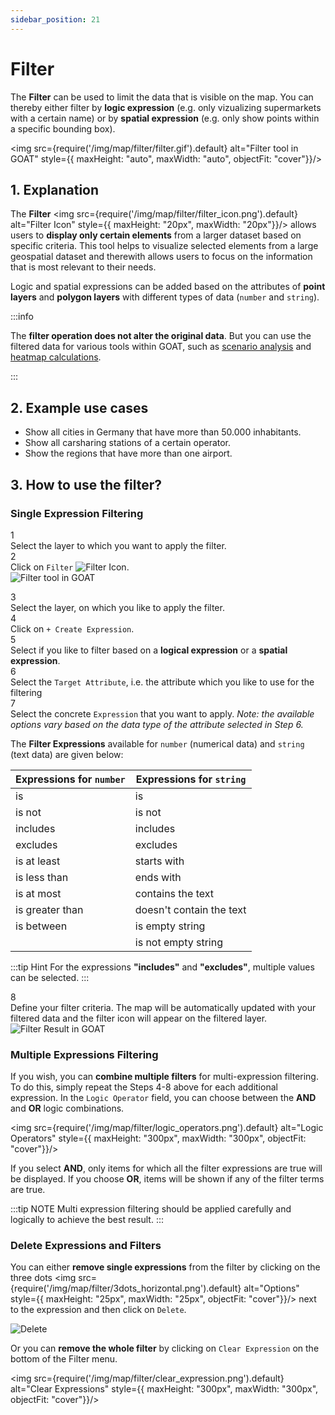 ```yaml
---
sidebar_position: 21
---
```



# Filter

The **Filter** can be used to limit the data that is visible on the map. You can thereby either filter by **logic expression** (e.g. only vizualizing supermarkets with a certain name) or by **spatial expression** (e.g. only show points within a specific bounding box).

<div style={{ display: 'flex', flexDirection: 'column', alignItems: 'center' }}>

  <img src={require('/img/map/filter/filter.gif').default} alt="Filter tool in GOAT" style={{ maxHeight: "auto", maxWidth: "auto", objectFit: "cover"}}/>

</div> 

## 1. Explanation


The **Filter** <img src={require('/img/map/filter/filter_icon.png').default} alt="Filter Icon" style={{ maxHeight: "20px", maxWidth: "20px"}}/> allows users to **display only certain elements** from a larger dataset based on specific criteria. This tool helps to visualize selected elements from a large geospatial dataset and therewith allows users to focus on the information that is most relevant to their needs.

Logic and spatial expressions can be added based on the attributes of **point layers** and **polygon layers** with different types of data (`number` and `string`).

:::info

The **filter operation does not alter the original data**. But you can use the filtered data for various tools within GOAT, such as [scenario analysis](../scenarios/buildings) and [heatmap calculations](../toolbox/accessibility_indicators/heatmap_closest_facilities).

:::



## 2. Example use cases
- Show all cities in Germany that have more than 50.000 inhabitants.
- Show all carsharing stations of a certain operator.
- Show the regions that have more than one airport.


## 3. How to use the filter?

### Single Expression Filtering

<div class="step">
  <div class="step-number">1</div>
  <div class="content">Select the layer to which you want to apply the filter. </div>
</div>

<div class="step">
  <div class="step-number">2</div>

  <div class="content">Click on <code>Filter</code> <img src={require('/img/map/filter/filter_icon.png').default} alt="Filter Icon" style={{ maxHeight: "20px", maxWidth: "20px"}}/>. </div>
</div>

<div style={{ display: 'flex', flexDirection: 'column', alignItems: 'center' }}>
  <img src={require('/img/map/filter/filter_general.png').default} alt="Filter tool in GOAT" style={{ maxHeight: "auto", maxWidth: "auto", objectFit: "cover"}}/>
</div> 

<p></p>
<div class="step">
  <div class="step-number">3</div>
  <div class="content">Select the layer, on which you like to apply the filter.</div>
</div>

<div class="step">
  <div class="step-number">4</div>
  <div class="content">Click on <code>+ Create Expression</code>.</div>
</div>

<div class="step">
  <div class="step-number">5</div>
  <div class="content">Select if you like to filter based on a <b>logical expression</b> or a <b>spatial expression</b>. 
  </div>
</div>

<div class="step">
  <div class="step-number">6</div>
  <div class="content">Select the <code>Target Attribute</code>, i.e. the attribute which you like to use for the filtering</div>
</div>

<div class="step">
  <div class="step-number">7</div>
  <div class="content">Select the concrete <code>Expression</code> that you want to apply. <i>Note: the available options vary based on the data type of the attribute selected in Step 6.</i>
  </div>
</div>

The **Filter Expressions** available for `number` (numerical data) and `string` (text data) are given below:

| Expressions for `number` | Expressions for `string` |
| -------|----|
| is  | is |
| is not  | is not |
| includes  | includes  |
| excludes  |  excludes |
| is at least  | starts with |
| is less than | ends with |
| is at most | contains the text |
| is greater than | doesn't contain the text |
| is between | is empty string |
|  | is not empty string |


:::tip Hint
For the expressions **"includes"** and **"excludes"**, multiple values can be selected.
:::

<div class="step">
  <div class="step-number">8</div>
  <div class="content">Define your filter criteria. The map will be automatically updated with your filtered data and the filter icon will appear on the filtered layer.</div>
</div>

<div style={{ display: 'flex', flexDirection: 'column', alignItems: 'center' }}>
  <img src={require('/img/map/filter/filter_result.png').default} alt="Filter Result in GOAT" style={{ maxHeight: "auto", maxWidth: "auto", objectFit: "cover"}}/>
</div> 

### Multiple Expressions Filtering

If you wish, you can **combine multiple filters** for multi-expression filtering. To do this, simply repeat the Steps 4-8 above for each additional expression. In the <code>Logic Operator</code> field, you can choose between the **AND** and **OR** logic combinations.  
<div style={{ display: 'flex', flexDirection: 'column', alignItems: 'center' }}>

  <img src={require('/img/map/filter/logic_operators.png').default} alt="Logic Operators" style={{ maxHeight: "300px", maxWidth: "300px", objectFit: "cover"}}/>

</div> 

If you select **AND**, only items for which all the filter expressions are true will be displayed. If you choose **OR**, items will be shown if any of the filter terms are true. 

:::tip NOTE
Multi expression filtering should be applied carefully and logically to achieve the best result.
:::

### Delete Expressions and Filters


You can either **remove single expressions** from the filter by clicking on the three dots <img src={require('/img/map/filter/3dots_horizontal.png').default} alt="Options" style={{ maxHeight: "25px", maxWidth: "25px", objectFit: "cover"}}/> next to the expression and then click on `Delete`.

<div style={{ display: 'flex', flexDirection: 'column', alignItems: 'center' }}>
  <img src={require('/img/map/filter/delete_expression.png').default} alt="Delete" style={{ maxHeight: "300px", maxWidth: "300px", objectFit: "cover"}}/>

</div> 

Or you can **remove the whole filter** by clicking on `Clear Expression` on the bottom of the Filter menu. 

<div style={{ display: 'flex', flexDirection: 'column', alignItems: 'center' }}>

  <img src={require('/img/map/filter/clear_expression.png').default} alt="Clear Expressions" style={{ maxHeight: "300px", maxWidth: "300px", objectFit: "cover"}}/>

</div> 




